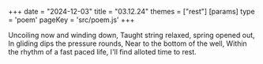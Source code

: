 +++
date = "2024-12-03"
title = "03.12.24"
themes = ["rest"]
[params]
  type = 'poem'
  pageKey = 'src/poem.js'
+++

Uncoiling now and winding down,
Taught string relaxed, spring opened out,
In gliding dips the pressure rounds,
Near to the bottom of the well,
Within the rhythm of a fast paced life,
I'll find alloted time to rest.
